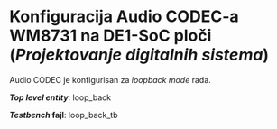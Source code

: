 # Konfiguracija Audio CODEC-a WM8731 na DE1-SoC ploči (_Projektovanje digitalnih sistema_)

Audio CODEC je konfigurisan za _loopback_ _mode_ rada.

**_Top level entity_**: loop_back

**_Testbench_ fajl**: loop_back_tb
